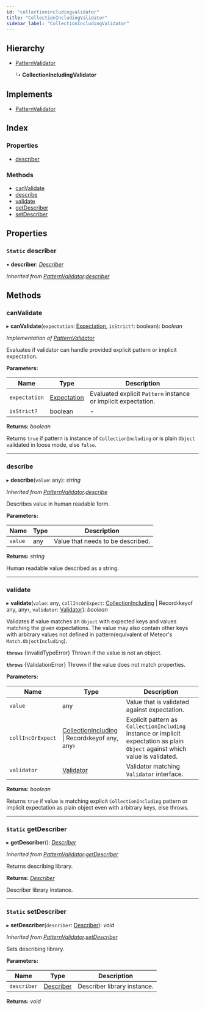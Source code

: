```yaml
---
id: "collectionincludingvalidator"
title: "CollectionIncludingValidator"
sidebar_label: "CollectionIncludingValidator"
---
```


## Hierarchy

* [PatternValidator](patternvalidator.md)

  ↳ **CollectionIncludingValidator**

## Implements

* [PatternValidator](../interfaces/types.patternvalidator.md)

## Index

### Properties

* [describer](collectionincludingvalidator.md#static-describer)

### Methods

* [canValidate](collectionincludingvalidator.md#canvalidate)
* [describe](collectionincludingvalidator.md#describe)
* [validate](collectionincludingvalidator.md#validate)
* [getDescriber](collectionincludingvalidator.md#static-getdescriber)
* [setDescriber](collectionincludingvalidator.md#static-setdescriber)

## Properties

### `Static` describer

▪ **describer**: *[Describer](../interfaces/types.describer.md)*

*Inherited from [PatternValidator](patternvalidator.md).[describer](patternvalidator.md#static-describer)*

## Methods

###  canValidate

▸ **canValidate**(`expectation`: [Expectation](../modules/types.md#expectation), `isStrict?`: boolean): *boolean*

*Implementation of [PatternValidator](../interfaces/types.patternvalidator.md)*

Evaluates if validator can handle provided explicit pattern or implicit expectation.

**Parameters:**

Name | Type | Description |
------ | ------ | ------ |
`expectation` | [Expectation](../modules/types.md#expectation) | Evaluated explicit `Pattern` instance or implicit expectation. |
`isStrict?` | boolean | - |

**Returns:** *boolean*

Returns `true` if pattern is instance of `CollectionIncluding` or is plain `Object` validated in loose mode, else `false`.

___

###  describe

▸ **describe**(`value`: any): *string*

*Inherited from [PatternValidator](patternvalidator.md).[describe](patternvalidator.md#describe)*

Describes value in human readable form.

**Parameters:**

Name | Type | Description |
------ | ------ | ------ |
`value` | any | Value that needs to be described. |

**Returns:** *string*

Human readable value described as a string.

___

###  validate

▸ **validate**(`value`: any, `collIncOrExpect`: [CollectionIncluding](collectionincluding.md) | Record‹keyof any, any›, `validator`: [Validator](../interfaces/types.validator.md)): *boolean*

Validates if value matches an `Object` with expected keys and values matching
the given expectations.
The value may also contain other keys with arbitrary values not defined in
pattern(equivalent of Meteor's `Match.ObjectIncluding`).

**`throws`** {InvalidTypeError}
Thrown if the value is not an object.

**`throws`** {ValidationError}
Thrown if the value does not match properties.

**Parameters:**

Name | Type | Description |
------ | ------ | ------ |
`value` | any | Value that is validated against expectation. |
`collIncOrExpect` | [CollectionIncluding](collectionincluding.md) &#124; Record‹keyof any, any› | Explicit pattern as `CollectionIncluding` instance or implicit expectation as plain `Object` against which value is validated. |
`validator` | [Validator](../interfaces/types.validator.md) | Validator matching `Validator` interface. |

**Returns:** *boolean*

Returns `true` if value is matching explicit `CollectionIncluding` pattern or implicit expectation as plain object even with arbitrary keys, else throws.

___

### `Static` getDescriber

▸ **getDescriber**(): *[Describer](../interfaces/types.describer.md)*

*Inherited from [PatternValidator](patternvalidator.md).[getDescriber](patternvalidator.md#static-getdescriber)*

Returns describing library.

**Returns:** *[Describer](../interfaces/types.describer.md)*

Describer library instance.

___

### `Static` setDescriber

▸ **setDescriber**(`describer`: [Describer](../interfaces/types.describer.md)): *void*

*Inherited from [PatternValidator](patternvalidator.md).[setDescriber](patternvalidator.md#static-setdescriber)*

Sets describing library.

**Parameters:**

Name | Type | Description |
------ | ------ | ------ |
`describer` | [Describer](../interfaces/types.describer.md) | Describer library instance.  |

**Returns:** *void*
